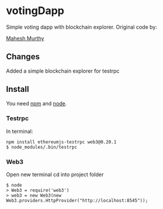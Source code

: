 # votingDapp

Simple voting dapp with blockchain explorer.
Original code by:

[Mahesh Murthy](https://github.com/maheshmurthy/ethereum_voting_dapp)


## Changes
Added a simple blockchain explorer for testrpc

## Install
You need [npm](https://docs.npmjs.com/cli/install) and [node](https://nodejs.org/en/download/package-manager/).

### Testrpc
In terminal:

```
npm install ethereumjs-testrpc web3@0.20.1
$ node_modules/.bin/testrpc
```

### Web3
Open new terminal
cd into project folder
```
$ node
> Web3 = require('web3')
> web3 = new Web3(new Web3.providers.HttpProvider("http://localhost:8545"));




